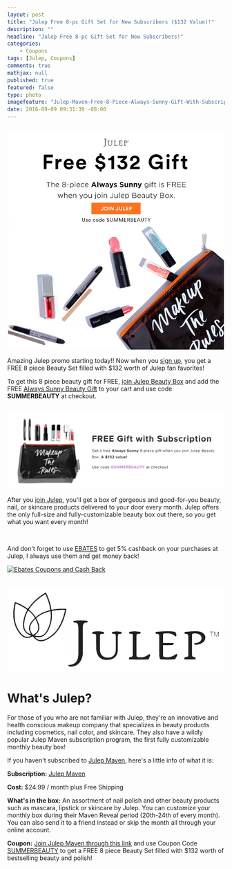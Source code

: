 ```yaml
---
layout: post
title: "Julep Free 8-pc Gift Set for New Subscribers ($132 Value)!"
description: ""
headline: "Julep Free 8-pc Gift Set for New Subscribers!"
categories: 
    - Coupons
tags: [Julep, Coupons]
comments: true
mathjax: null
published: true
featured: false
type: photo
imagefeature: "Julep-Maven-Free-8-Piece-Always-Sunny-Gift-With-Subscription-September-2016.jpg"
date: 2016-09-09 09:31:39 -08:00
---
```


<br>

<center><a href="http://www.shareasale.com/u.cfm?d=365193&m=49325&u=1115177" target="_blank"><img src="/images/Julep-Maven-Free-8-Piece-Always-Sunny-Gift-With-Subscription-September-2016.jpg" border="0" style="border:none;max-width:100%;" />
</a></center>

<p>Amazing Julep promo starting today!! Now when you <a href="http://www.shareasale.com/u.cfm?d=365193&m=49325&u=1115177" target="_blank">sign up</a>, you get a FREE 8 piece Beauty Set filled with $132 worth of Julep fan favorites!</p>

<p>To get this 8 piece beauty gift for FREE, <a href="http://www.shareasale.com/u.cfm?d=365193&m=49325&u=1115177" target="_blank">join Julep Beauty Box</a> and add the FREE <a href="http://www.shareasale.com/u.cfm?d=365193&m=49325&u=1115177" target="_blank">Always Sunny Beauty Gift</a> to your cart and use code <b>SUMMERBEAUTY</b> at checkout.</p>

<br>

<center><a href="http://www.shareasale.com/u.cfm?d=365193&m=49325&u=1115177" target="_blank"><img src="/images/Julep-Maven-Free-8-Piece-Always-Sunny-Gift-With-Subscription-September-2016.png" border="0" style="border:none;max-width:100%;" />
</a></center>

<p>After you <a href="http://www.shareasale.com/u.cfm?d=365193&m=49325&u=1115177" target="_blank">join Julep</a>, you'll get a box of gorgeous and good-for-you beauty, nail, or skincare products delivered to your door every month. Julep offers the only full-size and fully-customizable beauty box out there, so you get what you want every month!</p>

<br>

<p>And don't forget to use <a href="http://www.ebates.com/rf.do?referrerid=nFbj2DqrCN%2BpB5AWKzmAFQ%3D%3D&eeid=30337" target="_blank">EBATES</a> to get 5% cashback on your purchases at Julep, I always use them and get money back!</p>

<a href='https://www.ebates.com/r/LORETT1403?eeid=28585' target='_blank' rel='nofollow'><img src='https://www.ebates.com/referral/2012/global_files/images/ebates_logo.png' alt='Ebates Coupons and Cash Back' height='31' width='171' border='0'/></a>

<br>

<center><a href="http://refer.julep.com/v2/share/6232653664775881338" target="_blank"><img src="/images/JulepLogo.jpg" border="0" style="border:none;max-width:100%;" />
</a></center>

# What's Julep?
<p>For those of you who are not familiar with Julep, they're an innovative and health conscious makeup company that specializes in beauty products including cosmetics, nail color, and skincare. 
They also have a wildly popular Julep Maven subscription program, the first fully customizable monthly beauty box!</p>

<p>If you haven't subscribed to <a href="http://refer.julep.com/v2/share/6232653664775881338" target="_blank">Julep Maven</a>, here's a little info of what it is:</p>

<p><b>Subscription:</b> <a href="http://refer.julep.com/v2/share/6232653664775881338" target="_blank">Julep Maven</a></p>
<p><b>Cost:</b> $24.99 / month plus Free Shipping</p>
<p><b>What's in the box:</b> An assortment of nail polish and other beauty products such as mascara, lipstick or skincare by Julep. 
You can customize your monthly box during their Maven Reveal period (20th-24th of every month). 
You can also send it to a friend instead or skip the month all through your online account.</p>
<p><b>Coupon:</b> <a href="http://www.shareasale.com/u.cfm?d=365193&m=49325&u=1115177" target="_blank">Join Julep Maven through this link</a> and use Coupon Code <a href="http://www.shareasale.com/u.cfm?d=365193&m=49325&u=1115177" target="_blank">SUMMERBEAUTY</a> to get a FREE 8 piece Beauty Set filled with $132 worth of bestselling beauty and polish!</p>
